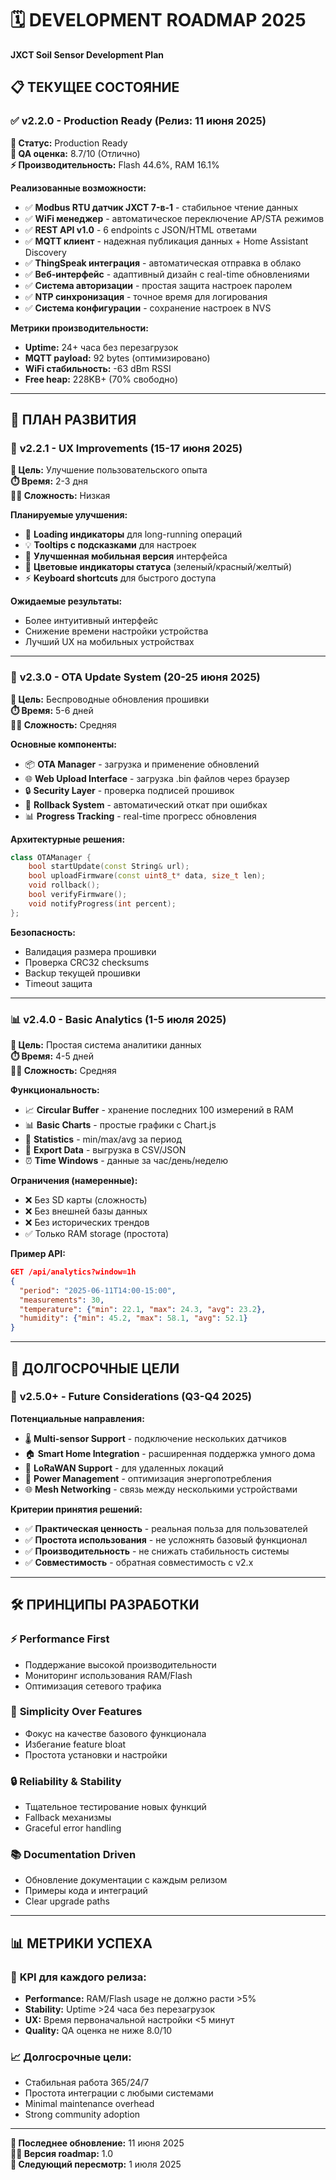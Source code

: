 # 🗓️ DEVELOPMENT ROADMAP 2025
**JXCT Soil Sensor Development Plan**

## 📋 ТЕКУЩЕЕ СОСТОЯНИЕ

### ✅ **v2.2.0 - Production Ready** (Релиз: 11 июня 2025)

**🎯 Статус:** Production Ready  
**🔗 QA оценка:** 8.7/10 (Отлично)  
**⚡ Производительность:** Flash 44.6%, RAM 16.1%

**Реализованные возможности:**
- ✅ **Modbus RTU датчик JXCT 7-в-1** - стабильное чтение данных
- ✅ **WiFi менеджер** - автоматическое переключение AP/STA режимов  
- ✅ **REST API v1.0** - 6 endpoints с JSON/HTML ответами
- ✅ **MQTT клиент** - надежная публикация данных + Home Assistant Discovery
- ✅ **ThingSpeak интеграция** - автоматическая отправка в облако
- ✅ **Веб-интерфейс** - адаптивный дизайн с real-time обновлениями
- ✅ **Система авторизации** - простая защита настроек паролем
- ✅ **NTP синхронизация** - точное время для логирования
- ✅ **Система конфигурации** - сохранение настроек в NVS

**Метрики производительности:**
- **Uptime:** 24+ часа без перезагрузок
- **MQTT payload:** 92 bytes (оптимизировано)
- **WiFi стабильность:** -63 dBm RSSI
- **Free heap:** 228KB+ (70% свободно)

---

## 📅 ПЛАН РАЗВИТИЯ

### 🔧 **v2.2.1 - UX Improvements** (15-17 июня 2025)

**🎯 Цель:** Улучшение пользовательского опыта  
**⏱️ Время:** 2-3 дня  
**👨‍💻 Сложность:** Низкая

**Планируемые улучшения:**
- 🔄 **Loading индикаторы** для long-running операций
- 💡 **Tooltips с подсказками** для настроек
- 📱 **Улучшенная мобильная версия** интерфейса
- 🎨 **Цветовые индикаторы статуса** (зеленый/красный/желтый)
- ⚡ **Keyboard shortcuts** для быстрого доступа

**Ожидаемые результаты:**
- Более интуитивный интерфейс
- Снижение времени настройки устройства
- Лучший UX на мобильных устройствах

---

### 🚀 **v2.3.0 - OTA Update System** (20-25 июня 2025)

**🎯 Цель:** Беспроводные обновления прошивки  
**⏱️ Время:** 5-6 дней  
**👨‍💻 Сложность:** Средняя

**Основные компоненты:**
- 📦 **OTA Manager** - загрузка и применение обновлений
- 🌐 **Web Upload Interface** - загрузка .bin файлов через браузер
- 🔒 **Security Layer** - проверка подписей прошивок
- 🔄 **Rollback System** - автоматический откат при ошибках
- 📊 **Progress Tracking** - real-time прогресс обновления

**Архитектурные решения:**
```cpp
class OTAManager {
    bool startUpdate(const String& url);
    bool uploadFirmware(const uint8_t* data, size_t len);
    void rollback();
    bool verifyFirmware();
    void notifyProgress(int percent);
};
```

**Безопасность:**
- Валидация размера прошивки
- Проверка CRC32 checksums
- Backup текущей прошивки
- Timeout защита

---

### 📊 **v2.4.0 - Basic Analytics** (1-5 июля 2025)

**🎯 Цель:** Простая система аналитики данных  
**⏱️ Время:** 4-5 дней  
**👨‍💻 Сложность:** Средняя

**Функциональность:**
- 📈 **Circular Buffer** - хранение последних 100 измерений в RAM
- 📊 **Basic Charts** - простые графики с Chart.js
- 🔢 **Statistics** - min/max/avg за период
- 💾 **Export Data** - выгрузка в CSV/JSON
- ⏰ **Time Windows** - данные за час/день/неделю

**Ограничения (намеренные):**
- ❌ Без SD карты (сложность)
- ❌ Без внешней базы данных
- ❌ Без исторических трендов
- ✅ Только RAM storage (простота)

**Пример API:**
```json
GET /api/analytics?window=1h
{
  "period": "2025-06-11T14:00-15:00",
  "measurements": 30,
  "temperature": {"min": 22.1, "max": 24.3, "avg": 23.2},
  "humidity": {"min": 45.2, "max": 58.1, "avg": 52.1}
}
```

---

## 🎯 ДОЛГОСРОЧНЫЕ ЦЕЛИ

### 🔮 **v2.5.0+ - Future Considerations** (Q3-Q4 2025)

**Потенциальные направления:**
- 🌡️ **Multi-sensor Support** - подключение нескольких датчиков
- 🏠 **Smart Home Integration** - расширенная поддержка умного дома
- 📡 **LoRaWAN Support** - для удаленных локаций
- 🔋 **Power Management** - оптимизация энергопотребления
- 🌐 **Mesh Networking** - связь между несколькими устройствами

**Критерии принятия решений:**
- ✅ **Практическая ценность** - реальная польза для пользователей
- ✅ **Простота использования** - не усложнять базовый функционал
- ✅ **Производительность** - не снижать стабильность системы
- ✅ **Совместимость** - обратная совместимость с v2.x

---

## 🛠️ ПРИНЦИПЫ РАЗРАБОТКИ

### ⚡ **Performance First**
- Поддержание высокой производительности
- Мониторинг использования RAM/Flash
- Оптимизация сетевого трафика

### 🎯 **Simplicity Over Features**
- Фокус на качестве базового функционала
- Избегание feature bloat
- Простота установки и настройки

### 🔒 **Reliability & Stability**
- Тщательное тестирование новых функций
- Fallback механизмы
- Graceful error handling

### 📚 **Documentation Driven**
- Обновление документации с каждым релизом
- Примеры кода и интеграций
- Clear upgrade paths

---

## 📊 МЕТРИКИ УСПЕХА

### 🎯 **KPI для каждого релиза:**
- **Performance:** RAM/Flash usage не должно расти >5%
- **Stability:** Uptime >24 часа без перезагрузок
- **UX:** Время первоначальной настройки <5 минут
- **Quality:** QA оценка не ниже 8.0/10

### 📈 **Долгосрочные цели:**
- Стабильная работа 365/24/7
- Простота интеграции с любыми системами
- Minimal maintenance overhead
- Strong community adoption

---

**📅 Последнее обновление:** 11 июня 2025  
**👨‍💻 Версия roadmap:** 1.0  
**🔄 Следующий пересмотр:** 1 июля 2025 